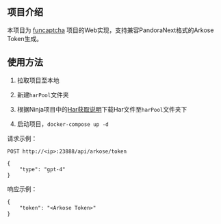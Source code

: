 ## 项目介绍

本项目为 [funcaptcha](https://github.com/acheong08/funcaptcha) 项目的Web实现，支持兼容PandoraNext格式的Arkose Token生成。

## 使用方法

1. 拉取项目至本地

2. 新建`harPool`文件夹

3. 根据Ninja项目中的[Har获取说明](https://github.com/gngpp/ninja/blob/main/doc/readme_zh.md#arkoselabs)下载Har文件至`harPool`文件夹下

4. 启动项目，`docker-compose up -d`

请求示例：

```
POST http://<ip>:23888/api/arkose/token

{
    "type": "gpt-4"
}
```

响应示例：

```
{
    "token": "<Arkose Token>"
}
```